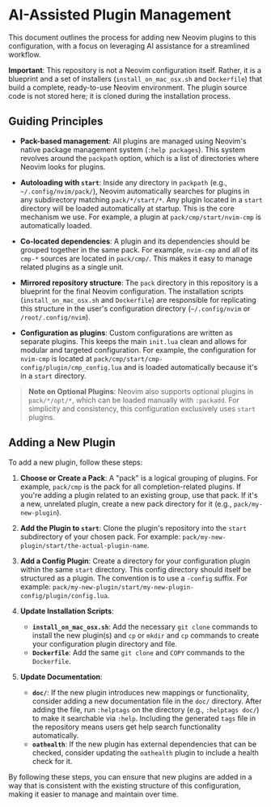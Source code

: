 # AI-Assisted Plugin Management

This document outlines the process for adding new Neovim plugins to this configuration, with a focus on leveraging AI assistance for a streamlined workflow.

**Important**: This repository is not a Neovim configuration itself. Rather, it is a blueprint and a set of installers (`install_on_mac_osx.sh` and `Dockerfile`) that build a complete, ready-to-use Neovim environment. The plugin source code is not stored here; it is cloned during the installation process.

## Guiding Principles

- **Pack-based management**: All plugins are managed using Neovim's native package management system (`:help packages`). This system revolves around the `packpath` option, which is a list of directories where Neovim looks for plugins.

- **Autoloading with `start`**: Inside any directory in `packpath` (e.g., `~/.config/nvim/pack/`), Neovim automatically searches for plugins in any subdirectory matching `pack/*/start/*`. Any plugin located in a `start` directory will be loaded automatically at startup. This is the core mechanism we use. For example, a plugin at `pack/cmp/start/nvim-cmp` is automatically loaded.

- **Co-located dependencies**: A plugin and its dependencies should be grouped together in the same pack. For example, `nvim-cmp` and all of its `cmp-*` sources are located in `pack/cmp/`. This makes it easy to manage related plugins as a single unit.

- **Mirrored repository structure**: The `pack` directory in this repository is a blueprint for the final Neovim configuration. The installation scripts (`install_on_mac_osx.sh` and `Dockerfile`) are responsible for replicating this structure in the user's configuration directory (`~/.config/nvim` or `/root/.config/nvim`).

- **Configuration as plugins**: Custom configurations are written as separate plugins. This keeps the main `init.lua` clean and allows for modular and targeted configuration. For example, the configuration for `nvim-cmp` is located at `pack/cmp/start/cmp-config/plugin/cmp_config.lua` and is loaded automatically because it's in a `start` directory.

> **Note on Optional Plugins**: Neovim also supports optional plugins in `pack/*/opt/*`, which can be loaded manually with `:packadd`. For simplicity and consistency, this configuration exclusively uses `start` plugins.

## Adding a New Plugin

To add a new plugin, follow these steps:

1.  **Choose or Create a Pack**: A "pack" is a logical grouping of plugins. For example, `pack/cmp` is the pack for all completion-related plugins. If you're adding a plugin related to an existing group, use that pack. If it's a new, unrelated plugin, create a new pack directory for it (e.g., `pack/my-new-plugin`).

2.  **Add the Plugin to `start`**: Clone the plugin's repository into the `start` subdirectory of your chosen pack. For example: `pack/my-new-plugin/start/the-actual-plugin-name`.

3.  **Add a Config Plugin**: Create a directory for your configuration plugin within the same `start` directory. This config directory should itself be structured as a plugin. The convention is to use a `-config` suffix. For example: `pack/my-new-plugin/start/my-new-plugin-config/plugin/config.lua`.

4.  **Update Installation Scripts**:
    -   **`install_on_mac_osx.sh`**: Add the necessary `git clone` commands to install the new plugin(s) and `cp` or `mkdir` and `cp` commands to create your configuration plugin directory and file.
    -   **`Dockerfile`**: Add the same `git clone` and `COPY` commands to the `Dockerfile`.

5.  **Update Documentation**:
    -   **`doc/`**: If the new plugin introduces new mappings or functionality, consider adding a new documentation file in the `doc/` directory. After adding the file, run `:helptags` on the directory (e.g., `:helptags doc/`) to make it searchable via `:help`. Including the generated `tags` file in the repository means users get help search functionality automatically.
    -   **`oathealth`**: If the new plugin has external dependencies that can be checked, consider updating the `oathealth` plugin to include a health check for it.

By following these steps, you can ensure that new plugins are added in a way that is consistent with the existing structure of this configuration, making it easier to manage and maintain over time. 
